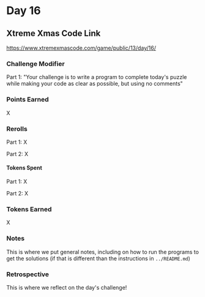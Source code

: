 # Day 16

## Xtreme Xmas Code Link

https://www.xtremexmascode.com/game/public/13/day/16/

### Challenge Modifier

Part 1: "Your challenge is to write a program to complete today's puzzle while making your code as clear as possible, but using no comments"

### Points Earned

X

### Rerolls

Part 1: X

Part 2: X

#### Tokens Spent

Part 1: X

Part 2: X

### Tokens Earned

X

### Notes

This is where we put general notes, including on how to run the programs to get the solutions (if that is different than the instructions in `../README.md`)

### Retrospective

This is where we reflect on the day's challenge!
